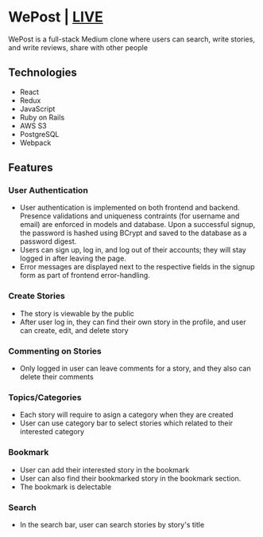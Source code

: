 # WePost | [LIVE](https://medium-wepost.herokuapp.com/)

WePost is a full-stack Medium clone where users can search, write stories, and write reviews, share with other people


## Technologies
- React
- Redux
- JavaScript
- Ruby on Rails
- AWS S3
- PostgreSQL
- Webpack

## Features

### User Authentication
- User authentication is implemented on both frontend and backend. Presence validations and uniqueness contraints (for username and email) are enforced in models and database. Upon a successful signup, the password is hashed using BCrypt and saved to the database as a password digest.
- Users can sign up, log in, and log out of their accounts; they will stay logged in after leaving the page.
- Error messages are displayed next to the respective fields in the signup form as part of frontend error-handling.


### Create Stories
- The story is viewable by the public
- After user log in, they can find their own story in the profile, and user can create, edit, and delete story


### Commenting on Stories
- Only logged in user can leave comments for a story, and they also can delete their comments


### Topics/Categories
- Each story will require to asign a category when they are created
- User can use category bar to select stories which related to their interested category


### Bookmark
- User can add their interested story in the bookmark
- User can also find their bookmarked story in the bookmark section.
- The bookmark is delectable 


### Search
- In the search bar, user can search stories by story's title
